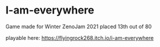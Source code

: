 # I-am-everywhere
 Game made for Winter ZenoJam 2021
 placed 13th out of 80

 playable here: https://flyingrock268.itch.io/i-am-everywhere
